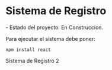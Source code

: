 <h1> Sistema de Registro</h1>
- Estado del proyecto: En Construccion.

Para ejecutar el sistema debe poner: 

```npm install react```

Sistema de Registro 2 
